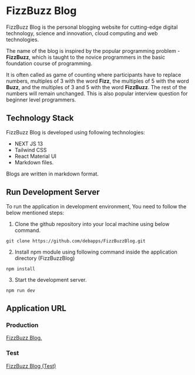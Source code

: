 # FizzBuzz Blog

FizzBuzz Blog is the personal blogging website for cutting-edge digital technology, science and innovation, cloud computing and web technologies.

The name of the blog is inspired by the popular programming problem - **FizzBuzz**, which is taught to the novice programmers in the basic foundation course of programming.

It is often called as game of counting where participants have to replace numbers, multiples of 3 with the word **Fizz**, the multiples of 5 with the word **Buzz**, and the multiples of 3 and 5 with the word **FizzBuzz**. The rest of the numbers will remain unchanged. This is also popular interview question for beginner level programmers.

## Technology Stack

FizzBuzz Blog is developed using following technologies:

-   NEXT JS 13
-   Tailwind CSS
-   React Material UI
-   Markdown files.

Blogs are written in markdown format.

## Run Development Server

To run the application in development environment, You need to follow the below mentioned steps:

1. Clone the github repository into your local machine using below command.

`git clone https://github.com/debapps/FizzBuzzBlog.git`

2. Install npm module using following command inside the application directory (FizzBuzzBlog)

`npm install`

3. Start the development server.

`npm run dev`

## Application URL

### Production

[FizzBuzz Blog.](https://fizzbuzzblog.vercel.app)

### Test

[FizzBuzz Blog (Test)](http://localhost:3000)
